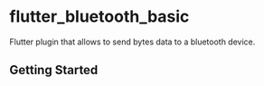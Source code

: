 # flutter_bluetooth_basic

Flutter plugin that allows to send bytes data to a bluetooth device.

## Getting Started
